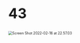 # 43

<img src="/Users/yangdong/Library/CloudStorage/OneDrive-Personal/Media/Knowledge Base.media/Screen Shot 2022-02-16 at 22.57.03.png" alt="Screen Shot 2022-02-16 at 22.57.03" style="zoom:50%;" />
